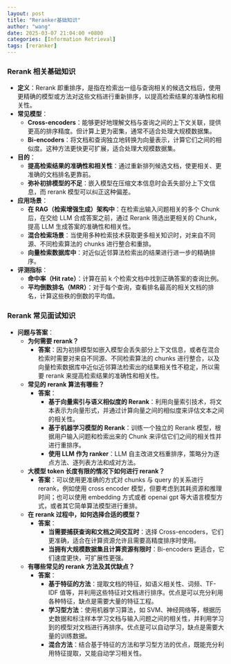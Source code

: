 ```yaml
---
layout: post
title: "Reranker基础知识"
author: "wang"
date: 2025-03-07 21:04:00 +0800
categories: [Information Retrieval]
tags: [reranker]
---
```

### Rerank 相关基础知识
- **定义**：Rerank 即重排序，是指在检索出一组与查询相关的候选文档后，使用更精确的模型或方法对这些文档进行重新排序，以提高检索结果的准确性和相关性。
- **常见模型**：
    - **Cross-encoders**：能够更好地理解文档与查询之间的上下文关联，提供更高的排序精度。但计算上更为密集，通常不适合处理大规模数据集。
    - **Bi-encoders**：将文档和查询独立地转换为向量表示，计算它们之间的相似度。这种方法更快更可扩展，适合处理大规模数据集。
- **目的**：
    - **提高检索结果的准确性和相关性**：通过重新排列候选文档，使更相关、更准确的文档排名更靠前。
    - **弥补初排模型的不足**：嵌入模型在压缩文本信息时会丢失部分上下文信息，而 rerank 模型可以纠正这种偏差。
- **应用场景**：
    - **在 RAG（检索增强生成）架构中**：在检索出输入问题相关的多个 Chunk 后，在交给 LLM 合成答案之前，通过 Rerank 筛选出更相关的 Chunk，提高 LLM 生成答案的准确性和相关性。
    - **混合检索场景**：当使用多种检索技术获取更多相关知识时，对来自不同源、不同检索算法的 chunks 进行整合和重排。
    - **向量检索数据库中**：对近似近邻算法检索出的结果进行进一步的精确排序。
- **评测指标**：
    - **命中率（Hit rate）**：计算在前 k 个检索文档中找到正确答案的查询比例。
    - **平均倒数排名（MRR）**：对于每个查询，查看排名最高的相关文档的排名，计算这些秩的倒数的平均值。

### Rerank 常见面试知识
- **问题与答案**：
    - **为何需要 rerank？**
        - **答案**：因为初排模型如嵌入模型会丢失部分上下文信息，或者在混合检索时需要对来自不同源、不同检索算法的 chunks 进行整合，以及向量检索数据库中近似近邻算法检索出的结果相关性不稳定，所以需要 rerank 来提高检索结果的准确性和相关性。
    - **常见的 rerank 算法有哪些？**
        - **答案**：
            - **基于向量索引与语义相似度的 Rerank**：利用向量索引技术，将文本表示为向量形式，并通过计算向量之间的相似度来评估文本之间的相关性。
            - **基于机器学习模型的 Rerank**：训练一个独立的 Rerank 模型，根据用户输入问题和检索出来的 Chunk 来评估它们之间的相关性并进行重排序。
            - **使用 LLM 作为 ranker**：LLM 自主改进文档重排序，策略分为逐点方法、逐列表方法和成对方法。
    - **大模型 token 长度有限的情况下如何进行 rerank？**
        - **答案**：可以使用更准确的方式对 chunks 与 query 的关系进行 rerank，例如使用 cross encoder 模型，但要考虑到其耗资源和推理时间；也可以使用 embedding 方式或者 openai gpt 等大语言模型方式，或者其它简单算法模型进行重排。
    - **在 rerank 过程中，如何选择合适的模型？**
        - **答案**：
            - **当需要捕获查询和文档之间交互时**：选择 Cross-encoders，它们更准确，适合在计算资源允许且需要高精度排序时使用。
            - **当拥有大规模数据集且计算资源有限时**：Bi-encoders 更适合，它们速度更快，可扩展性更强。
    - **有哪些常见的 rerank 方法及其优缺点？**
        - **答案**：
            - **基于特征的方法**：提取文档的特征，如语义相关性、词频、TF-IDF 值等，并利用这些特征对文档进行排序。优点是可以充分利用各种特征，缺点是需要大量的特征工程。
            - **学习型方法**：使用机器学习算法，如 SVM、神经网络等，根据历史数据和标注样本学习文档与输入问题之间的相关性，并利用学习到的模型对文档进行再排序。优点是可以自动学习，缺点是需要大量的训练数据。
            - **混合方法**：结合基于特征的方法和学习型方法的优点，既能充分利用特征提取，又能自动学习相关性。
